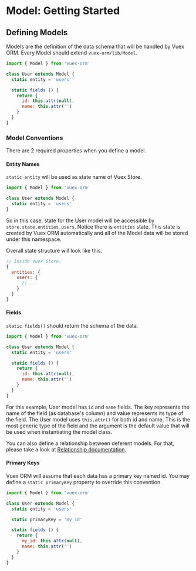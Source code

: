 # Model: Getting Started

## Defining Models

Models are the definition of the data schema that will be handled by Vuex ORM. Every Model should extend `vuex-orm/lib/Model`.

```js
import { Model } from 'vuex-orm'

class User extends Model {
  static entity = 'users'

  static fields () {
    return {
      id: this.attr(null),
      name: this.attr('')
    }
  }
}
```

### Model Conventions

There are 2 required properties when you define a model.

#### Entity Names

`static entity` will be used as state name of Vuex Store.

```js
import { Model } from 'vuex-orm'

class User extends Model {
  static entity = 'users'
}
```

So in this case, state for the User model will be accessible by `store.state.entities.users`. Notice there is `entities` state. This state is created by Vuex ORM automatically and all of the Model data will be stored under this namespace.

Overall state structure will look like this.

```js
// Inside Vuex Store.
{
  entities: {
    users: {
      // ...
    }
  }
}
```

#### Fields

`static fields()` should return the schema of the data.

```js
import { Model } from 'vuex-orm'

class User extends Model {
  static entity = 'users'

  static fields () {
    return {
      id: this.attr(null),
      name: this.attr('')
    }
  }
}
```

For this example, User model has `id` and `name` fields. The key represents the name of the field (as database's column) and value represents its type of the field. The User model uses `this.attr()` for both id and name. This is the most generic type of the field and the argument is the default value that will be used when instantiating the model class.

You can also define a relationship between deferent models. For that, please take a look at [Relationship documentation]('relationship.md').

#### Primary Keys

Vuex ORM will assume that each data has a primary key named id. You may define a `static primaryKey` property to override this convention.

```js
import { Model } from 'vuex-orm'

class User extends Model {
  static entity = 'users'

  static primaryKey = 'my_id'

  static fields () {
    return {
      my_id: this.attr(null),
      name: this.attr('')
    }
  }
}
```
